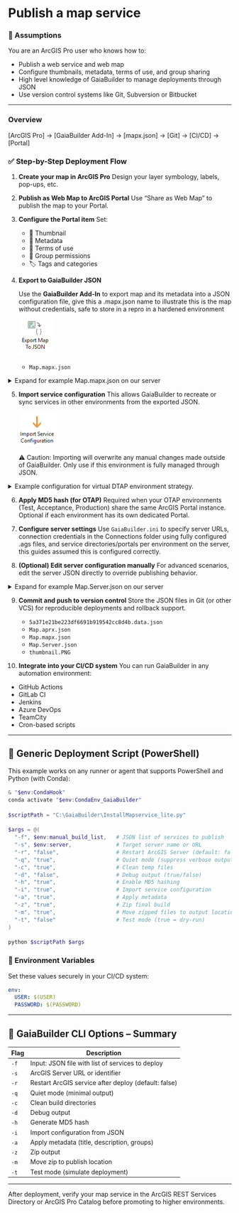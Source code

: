 Publish a map service
=====================

### 🧠 Assumptions

You are an ArcGIS Pro user who knows how to:

* Publish a web service and web map
* Configure thumbnails, metadata, terms of use, and group sharing
* High level knowledge of GaiaBuilder to manage deployments through JSON
* Use version control systems like Git, Subversion or Bitbucket

---
### Overview

[ArcGIS Pro] → [GaiaBuilder Add-In] → [mapx.json] → [Git] → [CI/CD] → [Portal]

### ✅ Step-by-Step Deployment Flow

1. **Create your map in ArcGIS Pro**
   Design your layer symbology, labels, pop-ups, etc.

2. **Publish as Web Map to ArcGIS Portal**
   Use “Share as Web Map” to publish the map to your Portal.

3. **Configure the Portal item**
   Set:

   * 🔖 Thumbnail
   * 📄 Metadata
   * 📜 Terms of use
   * 👥 Group permissions
   * 🏷️ Tags and categories

4. **Export to GaiaBuilder JSON**

   Use the **GaiaBuilder Add-In** to export map and its metadata into a JSON configuration file, give this a .mapx.json name to illustrate this is the map without credentials, safe to store in a repro in a hardened environment
   
   ![Export Map To JSON](export_map_to_json.png)

   * `Map.mapx.json`

   

<details>
<summary>Expand for example Map.mapx.json on our server</summary>

```json
{
  "type": "CIMMapDocument",
  "version": "3.5.0",
  "build": 57366,
  "mapDefinition": {
    "type": "CIMMap",
    "name": "Map",
    "uRI": "CIMPATH=Map/Map.json",
    "sourceModifiedTime": {
      "type": "TimeInstant"
    },
    "useSourceMetadata": true,
    "illumination": {
      "type": "CIMIlluminationProperties",
      "ambientLight": 50,
      "sunPositionX": -0.61237243569579,
      "sunPositionY": 0.61237243569579,
      "sunPositionZ": 0.5,
      "illuminationSource": "AbsoluteSunPosition",
      "sunAzimuth": 315,
      "sunAltitude": 30,
      "showStars": true,
      "enableAmbientOcclusion": true,
      "enableEyeDomeLighting": true
    },
    "layers": [
      "CIMPATH=Map/demo_dev_demo_LetterFeatures.json",
      "CIMPATH=1209e3bda550493bbe02cf3e1c360338.json",
      "CIMPATH=d0252534766f4509abfaad00ec2ed70f.json"
    ],
    "defaultViewingMode": "Map",
    "mapType": "Map",
    "groundElevationSurfaceLayer": "CIMPATH=Map/386d085ac5a44e329d6d4a59bf632773.json",
    "defaultColorVisionDeficiencyMode": "None",
    "defaultExtent": {
      "xmin": -13062150.218646975,
      "ymin": 3852563.511316471,
      "xmax": -13032218.02721397,
      "ymax": 3876478.7991280844,
      "spatialReference": {
        "wkid": 102100,
        "latestWkid": 3857,
        "xyTolerance": 0.001,
        "zTolerance": 0.001,
        "mTolerance": 0.001,
        "falseX": -20037700,
        "falseY": -30241100,
        "xyUnits": 10000,
        "falseZ": -100000,
        "zUnits": 10000,
        "falseM": -100000,
        "mUnits": 10000
      }
    },
    "generalPlacementProperties": {
      "type": "CIMMaplexGeneralPlacementProperties",
      "invertedLabelTolerance": 2,
      "unplacedLabelColor": {
        "type": "CIMRGBColor",
        "values": [
          255,
          0,
          0,
          100
        ]
      },
      "keyNumberGroups": [
        {
          "type": "CIMMaplexKeyNumberGroup",
          "delimiterCharacter": ".",
          "horizontalAlignment": "Left",
          "maximumNumberOfLines": 20,
          "minimumNumberOfLines": 2,
          "name": "Default",
          "numberResetType": "None",
          "keyNumberMethod": "PreventUnplacedLabels"
        }
      ],
      "placementQuality": "High"
    },
    "snappingProperties": {
      "type": "CIMSnappingProperties",
      "xYTolerance": 10,
      "xYToleranceUnit": "SnapXYToleranceUnitPixel",
      "snapToSketchEnabled": true,
      "snapRequestType": "SnapRequestType_GeometricAndVisualSnapping",
      "isZSnappingEnabled": true,
      "snapTipDisplayParts": 3
    },
    "spatialReference": {
      "wkid": 102100,
      "latestWkid": 3857,
      "xyTolerance": 0.001,
      "zTolerance": 0.001,
      "mTolerance": 0.001,
      "falseX": -20037700,
      "falseY": -30241100,
      "xyUnits": 10000,
      "falseZ": -100000,
      "zUnits": 10000,
      "falseM": -100000,
      "mUnits": 10000
    },
    "timeDisplay": {
      "type": "CIMMapTimeDisplay",
      "defaultTimeIntervalUnits": "esriTimeUnitsUnknown",
      "timeValue": {
        "type": "TimeExtent",
        "start": null,
        "end": null,
        "empty": false
      },
      "timeRelation": "esriTimeRelationOverlaps"
    },
    "colorModel": "RGB",
    "scaleDisplayFormat": "Value",
    "clippingMode": "None",
    "nearPlaneClipDistanceMode": "Automatic",
    "rGBColorProfile": "sRGB IEC61966-2.1",
    "cMYKColorProfile": "U.S. Web Coated (SWOP) v2",
    "autoFillFeatureCache": true,
    "useMasking": true
  },
  "layerDefinitions": [
    {
      "type": "CIMFeatureLayer",
      "name": "LetterFeatures",
      "uRI": "CIMPATH=Map/demo_dev_demo_LetterFeatures.json",
      "sourceModifiedTime": {
        "type": "TimeInstant",
        "start": -62135596800000
      },
      "metadataURI": "CIMPATH=Metadata/da3b0dc809edaaf35eb8bbe023fea56e.xml",
      "useSourceMetadata": true,
      "description": "demo_dev.demo.LetterFeatures",
      "layerElevation": {
        "type": "CIMLayerElevationSurface"
      },
      "expanded": true,
      "layer3DProperties": {
        "type": "CIM3DLayerProperties",
        "castShadows": true,
        "isLayerLit": true,
        "layerFaceCulling": "None",
        "maxDistance": -1,
        "minDistance": -1,
        "preloadTextureCutoffHigh": 0,
        "preloadTextureCutoffLow": 0.25,
        "textureCutoffHigh": 0.25,
        "textureCutoffLow": 1,
        "useCompressedTextures": true,
        "verticalExaggeration": 1,
        "exaggerationMode": "ScaleZ",
        "verticalUnit": {
          "uwkid": 9001
        },
        "lighting": "OneSideDataNormal",
        "optimizeMarkerTransparency": true
      },
      "layerType": "Operational",
      "showLegends": true,
      "visibility": true,
      "displayCacheType": "Permanent",
      "maxDisplayCacheAge": 5,
      "showPopups": true,
      "serviceLayerID": -1,
      "refreshRate": -1,
      "refreshRateUnit": "esriTimeUnitsSeconds",
      "blendingMode": "Alpha",
      "allowDrapingOnIntegratedMesh": true,
      "autoGenerateFeatureTemplates": true,
      "featureElevationExpression": "Shape.Z",
      "featureTable": {
        "type": "CIMFeatureTable",
        "displayField": "name",
        "editable": true,
        "dataConnection": {
          "type": "CIMStandardDataConnection",
          "workspaceConnectionString": "demo",
          "workspaceFactory": "SDE",
          "dataset": "demo_dev.demo.LetterFeatures",
          "datasetType": "esriDTFeatureClass"
        },
        "studyAreaSpatialRel": "esriSpatialRelUndefined",
        "searchOrder": "esriSearchOrderSpatial"
      },
      "featureTemplates": [
        {
          "type": "CIMRowTemplate",
          "name": "LetterFeatures",
          "defaultValues": {
            "type": "PropertySet",
            "propertySetItems": []
          }
        }
      ],
      "htmlPopupEnabled": true,
      "selectable": true,
      "featureCacheType": "Session",
      "displayFiltersType": "ByScale",
      "featureBlendingMode": "Alpha",
      "layerEffectsMode": "Layer",
      "labelClasses": [
        {
          "type": "CIMLabelClass",
          "expressionTitle": "Custom",
          "expression": "$feature.name",
          "expressionEngine": "Arcade",
          "featuresToLabel": "AllVisibleFeatures",
          "maplexLabelPlacementProperties": {
            "type": "CIMMaplexLabelPlacementProperties",
            "featureType": "Polygon",
            "avoidPolygonHoles": true,
            "canOverrunFeature": true,
            "canPlaceLabelOutsidePolygon": true,
            "canRemoveOverlappingLabel": true,
            "canStackLabel": true,
            "centerLabelAnchorType": "Symbol",
            "connectionType": "Unambiguous",
            "constrainOffset": "NoConstraint",
            "contourAlignmentType": "Page",
            "contourLadderType": "Straight",
            "contourMaximumAngle": 90,
            "enableConnection": true,
            "featureWeight": 0,
            "fontHeightReductionLimit": 4,
            "fontHeightReductionStep": 0.5,
            "fontWidthReductionLimit": 90,
            "fontWidthReductionStep": 5,
            "graticuleAlignmentType": "Straight",
            "keyNumberGroupName": "Default",
            "labelBuffer": 15,
            "labelLargestPolygon": true,
            "labelPriority": -1,
            "labelStackingProperties": {
              "type": "CIMMaplexLabelStackingProperties",
              "stackAlignment": "ChooseBest",
              "maximumNumberOfLines": 3,
              "minimumNumberOfCharsPerLine": 3,
              "maximumNumberOfCharsPerLine": 24,
              "separators": [
                {
                  "type": "CIMMaplexStackingSeparator",
                  "separator": " ",
                  "splitAfter": true
                },
                {
                  "type": "CIMMaplexStackingSeparator",
                  "separator": ",",
                  "visible": true,
                  "splitAfter": true
                }
              ],
              "trimStackingSeparators": true,
              "preferToStackLongLabels": true
            },
            "lineFeatureType": "General",
            "linePlacementMethod": "OffsetCurvedFromLine",
            "maximumLabelOverrun": 80,
            "maximumLabelOverrunUnit": "Point",
            "measureFromClippedFeatureGeometry": true,
            "minimumFeatureSizeUnit": "Map",
            "multiPartOption": "OneLabelPerPart",
            "offsetAlongLineProperties": {
              "type": "CIMMaplexOffsetAlongLineProperties",
              "placementMethod": "BestPositionAlongLine",
              "labelAnchorPoint": "CenterOfLabel",
              "distanceUnit": "Percentage",
              "useLineDirection": true
            },
            "pointExternalZonePriorities": {
              "type": "CIMMaplexExternalZonePriorities",
              "aboveLeft": 4,
              "aboveCenter": 2,
              "aboveRight": 1,
              "centerRight": 3,
              "belowRight": 5,
              "belowCenter": 7,
              "belowLeft": 8,
              "centerLeft": 6
            },
            "pointPlacementMethod": "AroundPoint",
            "polygonAnchorPointType": "GeometricCenter",
            "polygonBoundaryWeight": 0,
            "polygonExternalZones": {
              "type": "CIMMaplexExternalZonePriorities",
              "aboveLeft": 4,
              "aboveCenter": 2,
              "aboveRight": 1,
              "centerRight": 3,
              "belowRight": 5,
              "belowCenter": 7,
              "belowLeft": 8,
              "centerLeft": 6
            },
            "polygonFeatureType": "General",
            "polygonInternalZones": {
              "type": "CIMMaplexInternalZonePriorities",
              "center": 1
            },
            "polygonPlacementMethod": "HorizontalInPolygon",
            "primaryOffset": 1,
            "primaryOffsetUnit": "Point",
            "removeAmbiguousLabels": "All",
            "removeExtraWhiteSpace": true,
            "repetitionIntervalUnit": "Point",
            "rotationProperties": {
              "type": "CIMMaplexRotationProperties",
              "rotationType": "Arithmetic",
              "alignmentType": "Straight"
            },
            "secondaryOffset": 100,
            "secondaryOffsetUnit": "Percentage",
            "strategyPriorities": {
              "type": "CIMMaplexStrategyPriorities",
              "stacking": 1,
              "overrun": 2,
              "fontCompression": 3,
              "fontReduction": 4,
              "abbreviation": 5
            },
            "thinningDistanceUnit": "Point",
            "truncationMarkerCharacter": ".",
            "truncationMinimumLength": 1,
            "truncationPreferredCharacters": "aeiou",
            "truncationExcludedCharacters": "0123456789",
            "polygonAnchorPointPerimeterInsetUnit": "Point"
          },
          "name": "Class 1",
          "priority": -1,
          "standardLabelPlacementProperties": {
            "type": "CIMStandardLabelPlacementProperties",
            "featureType": "Line",
            "featureWeight": "None",
            "labelWeight": "High",
            "numLabelsOption": "OneLabelPerName",
            "lineLabelPosition": {
              "type": "CIMStandardLineLabelPosition",
              "above": true,
              "inLine": true,
              "parallel": true
            },
            "lineLabelPriorities": {
              "type": "CIMStandardLineLabelPriorities",
              "aboveStart": 3,
              "aboveAlong": 3,
              "aboveEnd": 3,
              "centerStart": 3,
              "centerAlong": 3,
              "centerEnd": 3,
              "belowStart": 3,
              "belowAlong": 3,
              "belowEnd": 3
            },
            "pointPlacementMethod": "AroundPoint",
            "pointPlacementPriorities": {
              "type": "CIMStandardPointPlacementPriorities",
              "aboveLeft": 2,
              "aboveCenter": 2,
              "aboveRight": 1,
              "centerLeft": 3,
              "centerRight": 2,
              "belowLeft": 3,
              "belowCenter": 3,
              "belowRight": 2
            },
            "rotationType": "Arithmetic",
            "polygonPlacementMethod": "AlwaysHorizontal"
          },
          "textSymbol": {
            "type": "CIMSymbolReference",
            "symbol": {
              "type": "CIMTextSymbol",
              "blockProgression": "TTB",
              "depth3D": 1,
              "extrapolateBaselines": true,
              "fontEffects": "Normal",
              "fontEncoding": "Unicode",
              "fontFamilyName": "Tahoma",
              "fontStyleName": "Regular",
              "fontType": "Unspecified",
              "haloSize": 1,
              "height": 10,
              "hinting": "Default",
              "horizontalAlignment": "Left",
              "kerning": true,
              "letterWidth": 100,
              "ligatures": true,
              "lineGapType": "ExtraLeading",
              "symbol": {
                "type": "CIMPolygonSymbol",
                "symbolLayers": [
                  {
                    "type": "CIMSolidFill",
                    "enable": true,
                    "color": {
                      "type": "CIMRGBColor",
                      "values": [
                        0,
                        0,
                        0,
                        100
                      ]
                    }
                  }
                ],
                "angleAlignment": "Map"
              },
              "textCase": "Normal",
              "textDirection": "LTR",
              "verticalAlignment": "Bottom",
              "verticalGlyphOrientation": "Right",
              "wordSpacing": 100,
              "billboardMode3D": "FaceNearPlane"
            }
          },
          "useCodedValue": true,
          "visibility": true,
          "iD": -1
        }
      ],
      "renderer": {
        "type": "CIMSimpleRenderer",
        "sampleSize": 10000,
        "patch": "Default",
        "symbol": {
          "type": "CIMSymbolReference",
          "symbol": {
            "type": "CIMPolygonSymbol",
            "symbolLayers": [
              {
                "type": "CIMSolidStroke",
                "enable": true,
                "capStyle": "Round",
                "joinStyle": "Round",
                "lineStyle3D": "Strip",
                "miterLimit": 10,
                "width": 0.7,
                "height3D": 1,
                "anchor3D": "Center",
                "color": {
                  "type": "CIMRGBColor",
                  "values": [
                    110,
                    110,
                    110,
                    100
                  ]
                }
              },
              {
                "type": "CIMSolidFill",
                "enable": true,
                "color": {
                  "type": "CIMRGBColor",
                  "values": [
                    214.58,
                    252.45,
                    252.45,
                    100
                  ]
                }
              }
            ],
            "angleAlignment": "Map"
          }
        }
      },
      "scaleSymbols": true,
      "snappable": true
    },
    {
      "type": "CIMVectorTileLayer",
      "name": "World Topographic Map",
      "uRI": "CIMPATH=1209e3bda550493bbe02cf3e1c360338.json",
      "sourceModifiedTime": {
        "type": "TimeInstant"
      },
      "useSourceMetadata": true,
      "layerType": "BasemapBackground",
      "showLegends": true,
      "visibility": true,
      "displayCacheType": "Permanent",
      "maxDisplayCacheAge": 5,
      "showPopups": true,
      "serviceLayerID": -1,
      "refreshRate": -1,
      "refreshRateUnit": "esriTimeUnitsSeconds",
      "webMapLayerID": "VectorTile_2333",
      "blendingMode": "Alpha",
      "allowDrapingOnIntegratedMesh": false,
      "dataConnection": {
        "type": "CIMVectorTileDataConnection",
        "uRI": "https://cdn.arcgis.com/sharing/rest/content/items/7dc6cea0b1764a1f9af2e679f642f0f5/resources/styles/root.json"
      }
    },
    {
      "type": "CIMTiledServiceLayer",
      "name": "World Hillshade",
      "uRI": "CIMPATH=d0252534766f4509abfaad00ec2ed70f.json",
      "sourceModifiedTime": {
        "type": "TimeInstant"
      },
      "useSourceMetadata": true,
      "description": "Elevation/World_Hillshade",
      "layerType": "BasemapBackground",
      "showLegends": true,
      "visibility": true,
      "displayCacheType": "Permanent",
      "maxDisplayCacheAge": 5,
      "showPopups": true,
      "serviceLayerID": -1,
      "refreshRate": -1,
      "refreshRateUnit": "esriTimeUnitsSeconds",
      "webMapLayerID": "World_Hillshade_3805",
      "blendingMode": "Alpha",
      "allowDrapingOnIntegratedMesh": false,
      "serviceConnection": {
        "type": "CIMAGSServiceConnection",
        "objectName": "Elevation/World_Hillshade",
        "objectType": "MapServer",
        "url": "https://services.arcgisonline.com/arcgis/rest/services/Elevation/World_Hillshade/MapServer",
        "serverConnection": {
          "type": "CIMInternetServerConnection",
          "anonymous": true,
          "hideUserProperty": true,
          "url": "https://services.arcgisonline.com/arcgis/services"
        }
      },
      "transparentColor": {
        "type": "CIMRGBColor",
        "values": [
          254,
          254,
          254,
          100
        ]
      },
      "backgroundColor": {
        "type": "CIMRGBColor",
        "values": [
          254,
          254,
          254,
          100
        ]
      }
    }
  ],
  "binaryReferences": [
    {
      "type": "CIMBinaryReference",
      "uRI": "CIMPATH=Metadata/da3b0dc809edaaf35eb8bbe023fea56e.xml",
      "data": "<?xml version=\"1.0\"?>\r\n<metadata xml:lang=\"en\">\r\n\t<Esri>\r\n\t\t<CreaDate>20250612</CreaDate>\r\n\t\t<CreaTime>02230200</CreaTime>\r\n\t\t<ArcGISFormat>1.0</ArcGISFormat>\r\n\t\t<SyncOnce>TRUE</SyncOnce>\r\n\t</Esri>\r\n</metadata>\r\n"
    }
  ],
  "elevationSurfaceLayerDefinitions": [
    {
      "type": "CIMElevationSurfaceLayer",
      "name": "Ground",
      "uRI": "CIMPATH=Map/386d085ac5a44e329d6d4a59bf632773.json",
      "sourceModifiedTime": {
        "type": "TimeInstant"
      },
      "useSourceMetadata": true,
      "description": "Ground",
      "expanded": true,
      "layer3DProperties": {
        "type": "CIM3DLayerProperties",
        "castShadows": true,
        "isLayerLit": true,
        "layerFaceCulling": "None",
        "preloadTextureCutoffHigh": 0.3,
        "preloadTextureCutoffLow": 0.6,
        "textureCutoffHigh": 0.3,
        "textureCutoffLow": 0.6,
        "useCompressedTextures": true,
        "verticalExaggeration": 1,
        "exaggerationMode": "ScaleZ",
        "lighting": "OneSideDataNormal",
        "optimizeMarkerTransparency": true
      },
      "layerType": "Operational",
      "showLegends": false,
      "visibility": true,
      "displayCacheType": "Permanent",
      "maxDisplayCacheAge": 5,
      "showPopups": true,
      "serviceLayerID": -1,
      "refreshRate": -1,
      "refreshRateUnit": "esriTimeUnitsSeconds",
      "blendingMode": "Alpha",
      "allowDrapingOnIntegratedMesh": true,
      "elevationMode": "BaseGlobeSurface",
      "verticalExaggeration": 1,
      "color": {
        "type": "CIMRGBColor",
        "values": [
          255,
          255,
          255,
          100
        ]
      },
      "surfaceTINShadingMode": "Smooth"
    }
  ]
}
```

</details>

5. **Import service configuration**
   This allows GaiaBuilder to recreate or sync services in other environments from the exported JSON. 

   ![Import service configuration button](import_service_configuration.png)

   ⚠️ Caution: Importing will overwrite any manual changes made outside of GaiaBuilder. Only use if this environment is fully managed through JSON.

<Details><Summary>Example configuration for virtual DTAP environment strategy.</Summary>

![Our configuration](example_import_mapservice_parameters.png)
</Details>

6. **Apply MD5 hash (for OTAP)**
   Required when your OTAP environments (Test, Acceptance, Production) share the same ArcGIS Portal instance.
   Optional if each environment has its own dedicated Portal.

7. **Configure server settings**
   Use `GaiaBuilder.ini` to specify server URLs, connection credentials in the Connections folder using fully configured .ags files, and service directories/portals per environment on the server, this guides assumed this is configured correctly.

8. **(Optional) Edit server configuration manually**
   For advanced scenarios, edit the server JSON directly to override publishing behavior.
<details>
<summary>Expand for example Map.Server.json on our server</summary>

```json
{
    "servers": {
        "ACC": {
            "serverFolder": "ACC",
            "portalFolder": "ACC",
            "datasources": [
                {
                    "databasehint": "demo_acc"
                }
            ],
            "sharing": {
                "esriEveryone": "false",
                "groups": ["Demo ACC"],
                "organization": "false"
            },
            "sharingFeatureService": {
                "esriEveryone": "false",
                "groups": ["Demo ACC"],
                "organization": "false"
            }
        },
        "DEV": {
            "serverFolder": "DEV",
            "portalFolder": "DEV",
            "datasources": [
                {
                    "databasehint": "demo_dev"
                }
            ],
            "sharing": {
                "esriEveryone": "false",
                "groups": ["Demo DEV"],
                "organization": "false"
            },
            "sharingFeatureService": {
                "esriEveryone": "false",
                "groups": ["Demo DEV"],
                "organization": "false"
            }
        },
        "PROD": {
            "serverFolder": "PROD",
            "portalFolder": "PROD",
            "datasources": [
                {
                    "databasehint": "demo_prod"
                }
            ],
            "sharing": {
                "esriEveryone": "false",
                "groups": ["Demo PROD"],
                "organization": "false"
            },
            "sharingFeatureService": {
                "esriEveryone": "false",
                "groups": ["Demo PROD"],
                "organization": "false"
            }
        },
        "TEST": {
            "serverFolder": "TEST",
            "portalFolder": "TEST",
            "datasources": [
                {
                    "databasehint": "demo_test"
                }
            ],
            "sharing": {
                "esriEveryone": "false",
                "groups": ["Demo TEST"],
                "organization": "false"
            },
            "sharingFeatureService": {
                "esriEveryone": "false",
                "groups": ["Demo TEST"],
                "organization": "false"
            }
        }
    }
}
```
</details>

9. **Commit and push to version control**
   Store the JSON files in Git (or other VCS) for reproducible deployments and rollback support.

   * `5a371e21be223df6691b919542cc8d4b.data.json`
   * `Map.aprx.json`
   * `Map.mapx.json`
   * `Map.Server.json`
   * `thumbnail.PNG`

10. **Integrate into your CI/CD system**
    You can run GaiaBuilder in any automation environment:

* GitHub Actions
* GitLab CI
* Jenkins
* Azure DevOps
* TeamCity
* Cron-based scripts

---

## 🧪 Generic Deployment Script (PowerShell)

This example works on any runner or agent that supports PowerShell and Python (with Conda):

```powershell
& "$env:CondaHook"
conda activate "$env:CondaEnv_GaiaBuilder"

$scriptPath = "C:\GaiaBuilder\InstallMapservice_lite.py"

$args = @(
  "-f", $env:manual_build_list,   # JSON list of services to publish
  "-s", $env:server,              # Target server name or URL
  "-r", "false",                  # Restart ArcGIS Server (default: false)
  "-q", "true",                   # Quiet mode (suppress verbose output)
  "-c", "true",                   # Clean temp files
  "-d", "false",                  # Debug output (true/false)
  "-h", "true",                   # Enable MD5 hashing
  "-i", "true",                   # Import service configuration
  "-a", "true",                   # Apply metadata
  "-z", "true",                   # Zip final build
  "-m", "true",                   # Move zipped files to output location
  "-t", "false"                   # Test mode (true = dry-run)
)

python $scriptPath $args
```

### 🔐 Environment Variables

Set these values securely in your CI/CD system:

```yaml
env:
  USER: $(USER)
  PASSWORD: $(PASSWORD)
```

---

## 🧾 GaiaBuilder CLI Options – Summary

| Flag | Description                                          |
| ---- | ---------------------------------------------------- |
| `-f` | Input: JSON file with list of services to deploy     |
| `-s` | ArcGIS Server URL or identifier                      |
| `-r` | Restart ArcGIS service after deploy (default: false) |
| `-q` | Quiet mode (minimal output)                          |
| `-c` | Clean build directories                              |
| `-d` | Debug output                                         |
| `-h` | Generate MD5 hash                                    |
| `-i` | Import configuration from JSON                       |
| `-a` | Apply metadata (title, description, groups)          |
| `-z` | Zip output                                           |
| `-m` | Move zip to publish location                         |
| `-t` | Test mode (simulate deployment)                      |


---
After deployment, verify your map service in the ArcGIS REST Services Directory or ArcGIS Pro Catalog before promoting to higher environments.

